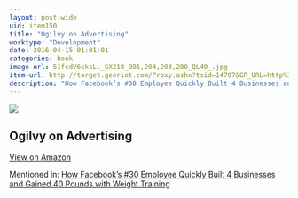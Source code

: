 ```yaml
---
layout: post-wide
uid: item150
title: "Ogilvy on Advertising"
worktype: "Development"
date: 2016-04-15 01:01:01
categories: book
image-url: 51fcdV6eksL._SX218_BO1,204,203,200_QL40_.jpg
item-url: http://target.georiot.com/Proxy.ashx?tsid=14707&GR_URL=http%3A%2F%2Fwww.amazon.com%2FOgilvy-Advertising-David%2Fdp%2F039472903X%2F
description: "How Facebook’s #30 Employee Quickly Built 4 Businesses and Gained 40 Pounds with Weight Training"
---
```

<a href="http://target.georiot.com/Proxy.ashx?tsid=14707&GR_URL=http%3A%2F%2Fwww.amazon.com%2FOgilvy-Advertising-David%2Fdp%2F039472903X%2F" target="blank"><img src="../../../../img/thumbs/51fcdV6eksL._SX218_BO1,204,203,200_QL40_.jpg" class="prod-img"></a>
<h2>Ogilvy on Advertising</h2>
<p><a class="btn btn-primary" href="http://target.georiot.com/Proxy.ashx?tsid=14707&GR_URL=http%3A%2F%2Fwww.amazon.com%2FOgilvy-Advertising-David%2Fdp%2F039472903X%2F" target="blank">View on Amazon</a><p>
<p>Mentioned in: <a href="http://fourhourworkweek.com/2015/05/07/noah-kagan/" target="blank">How Facebook’s #30 Employee Quickly Built 4 Businesses and Gained 40 Pounds with Weight Training</a></p>
